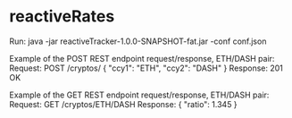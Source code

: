 # reactiveRates


Run:
java -jar reactiveTracker-1.0.0-SNAPSHOT-fat.jar -conf conf.json


Example of the POST REST endpoint request/response, ETH/DASH pair:
Request:
POST /cryptos/
{
    "ccy1": "ETH",
    "ccy2": "DASH"
}
Response:
201 OK


Example of the GET REST endpoint request/response, ETH/DASH pair:
Request:
GET /cryptos/ETH/DASH
Response:
{
    "ratio": 1.345
}

